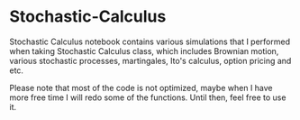 # Stochastic-Calculus

Stochastic Calculus notebook contains various simulations that I performed when taking Stochastic Calculus class, which includes Brownian motion, various stochastic processes, martingales, Ito's calculus, option pricing and etc.

Please note that most of the code is not optimized, maybe when I have more free time I will redo some of the functions. Until then, feel free to use it.

